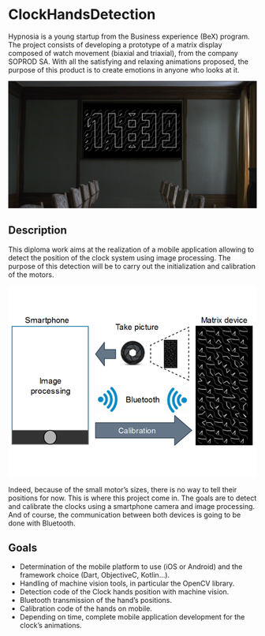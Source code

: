 # ClockHandsDetection
Hypnosia is a young startup from the Business experience (BeX) program. The project consists of developing a prototype of a matrix display composed of watch movement (biaxial and triaxial), from the company SOPROD SA. With all the satisfying and relaxing animations proposed, the purpose of this product is to create emotions in anyone who looks at it.

![picture](image.png)

## Description
This diploma work aims at the realization of a mobile application allowing to detect the position of the clock system using image processing. The purpose of this detection will be to carry out the initialization and calibration of the motors.

![picture](bloc_diagram.png)

Indeed, because of the small motor’s sizes, there is no way to tell their positions for now. This is where this project come in. The goals are to detect and calibrate the clocks using a smartphone camera and image processing. And of course, the communication between both devices is going to be done with Bluetooth.

## Goals
*	Determination of the mobile platform to use (iOS or Android) and the framework choice (Dart, ObjectiveC, Kotlin…).
*	Handling of machine vision tools, in particular the OpenCV library.
*	Detection code of the Clock hands position with machine vision.
*	Bluetooth transmission of the hand’s positions.
*	Calibration code of the hands on mobile.
*	Depending on time, complete mobile application development for the clock’s animations.
